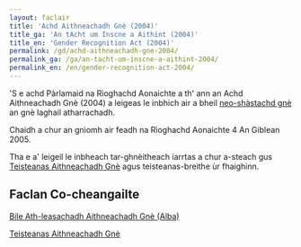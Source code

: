 ```yaml
---
layout: faclair
title: 'Achd Aithneachadh Gnè (2004)'
title_ga: 'An tAcht um Inscne a Aithint (2004)'
title_en: 'Gender Recognition Act (2004)'
permalink: /gd/achd-aithneachadh-gne-2004/
permalink_ga: /ga/an-tacht-um-inscne-a-aithint-2004/
permalink_en: /en/gender-recognition-act-2004/
---
```


'S e achd Pàrlamaid na Rìoghachd Aonaichte a th' ann an Achd Aithneachadh Gnè (2004) a leigeas le inbhich air a bheil [neo-shàstachd gnè](https://faclair.lgbt/neo-shastachd-gne) an gnè laghail atharrachadh.

Chaidh a chur an gnìomh air feadh na Rìoghachd Aonaichte 4 An Giblean 2005.

Tha e a' leigeil le inbheach tar-ghnèitheach iarrtas a chur a-steach gus [Teisteanas Aithneachadh Gnè](https://faclair.lgbt/teisteanas-aithneachadh-gne) agus teisteanas-breithe ùr fhaighinn.

## Faclan Co-cheangailte

[Bile Ath-leasachadh Aithneachadh Gnè (Alba)](https://faclair.lgbt/bile-ath-leasachadh-aithneachadh-gne-alba)

[Teisteanas Aithneachadh Gnè](https://faclair.lgbt/teisteanas-aithneachadh-gne)